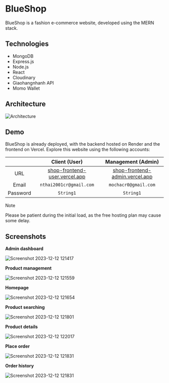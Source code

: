 # BlueShop
BlueShop is a fashion e-commerce website, developed using the MERN stack.

## Technologies
- MongoDB
- Express.js
- Node.js
- React
- Cloudinary
- Giaohangnhanh API
- Momo Wallet

## Architecture
![Architecture](https://github.com/mochacr0/readme-tutorial/assets/64319905/a17c0c3b-6b38-4257-9dc1-d3614c8f7736)

## Demo
BlueShop is already deployed, with the backend hosted on Render and the frontend on Vercel. Explore this website using the following accounts:

|          |       Client (User)    | Management (Admin) |
| :------: | :--------------------: | :-------------------: | 
|    URL   | [shop-frontend-user.vercel.app](https://shop-frontend-user.vercel.app/) | [shop-frontend-admin.vercel.app](https://shop-frontend-admin.vercel.app/) |
|   Email  | `nthai2001cr@gmail.com` | `mochacr0@gmail.com` |
| Password |        `String1`        |       `String1`      |
> [!NOTE]
> Please be patient during the initial load, as the free hosting plan may cause some delay.

## Screenshots
**Admin dashboard**

![Screenshot 2023-12-12 121417](https://github.com/mochacr0/readme-tutorial/assets/64319905/79988769-d008-4be0-b1ef-34522a6ba6dc)

**Product management**

![Screenshot 2023-12-12 121559](https://github.com/mochacr0/readme-tutorial/assets/64319905/48222e16-3ce0-4337-bd96-4b51930f0fa2)

**Homepage**

![Screenshot 2023-12-12 121654](https://github.com/mochacr0/readme-tutorial/assets/64319905/6f9fa98e-4e86-4b46-b501-cf34404f4a61)

**Product searching**

![Screenshot 2023-12-12 121801](https://github.com/mochacr0/readme-tutorial/assets/64319905/e59a8fdb-ec5a-4a76-afbc-0287ff13038e)

**Product details**

![Screenshot 2023-12-12 122017](https://github.com/mochacr0/readme-tutorial/assets/64319905/08c246c0-33dc-4a9e-9321-3efb2cafd3a1)

**Place order**

![Screenshot 2023-12-12 121831](https://github.com/mochacr0/readme-tutorial/assets/64319905/a0a3937f-0325-498f-9bb3-67c5e779c792)

**Order history**

![Screenshot 2023-12-12 121831](https://github.com/mochacr0/readme-tutorial/assets/64319905/5f583eb6-65c2-4e86-bc0e-660522cc4bb3)
